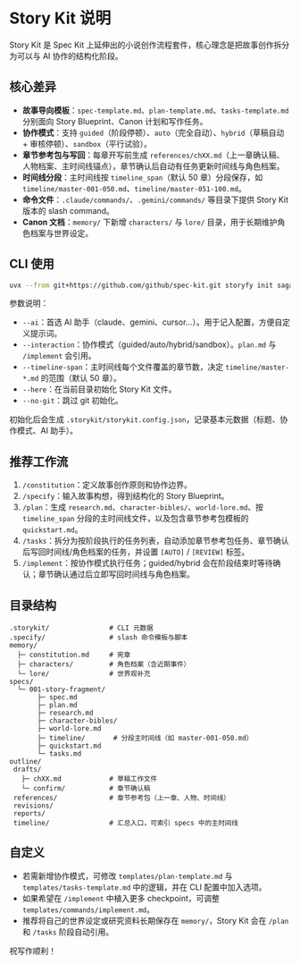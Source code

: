 # Story Kit 说明

Story Kit 是 Spec Kit 上延伸出的小说创作流程套件，核心理念是把故事创作拆分为可以与 AI 协作的结构化阶段。

## 核心差异

- **故事导向模板**：`spec-template.md`、`plan-template.md`、`tasks-template.md` 分别面向 Story Blueprint、Canon 计划和写作任务。
- **协作模式**：支持 `guided`（阶段停顿）、`auto`（完全自动）、`hybrid`（草稿自动 + 审核停顿）、`sandbox`（平行试验）。
- **章节参考包与写回**：每章开写前生成 `references/chXX.md`（上一章确认稿、人物档案、主时间线锚点），章节确认后自动有任务更新时间线与角色档案。
- **时间线分段**：主时间线按 `timeline_span`（默认 50 章）分段保存，如 `timeline/master-001-050.md`、`timeline/master-051-100.md`。
- **命令文件**：`.claude/commands/`、`.gemini/commands/` 等目录下提供 Story Kit 版本的 slash command。
- **Canon 文档**：`memory/` 下新增 `characters/` 与 `lore/` 目录，用于长期维护角色档案与世界设定。

## CLI 使用

```bash
uvx --from git+https://github.com/github/spec-kit.git storyfy init saga-one --ai claude --interaction guided
```

参数说明：
- `--ai`：首选 AI 助手（claude、gemini、cursor…）。用于记入配置，方便自定义提示词。
- `--interaction`：协作模式（guided/auto/hybrid/sandbox）。`plan.md` 与 `/implement` 会引用。
- `--timeline-span`：主时间线每个文件覆盖的章节数，决定 `timeline/master-*.md` 的范围（默认 50 章）。
- `--here`：在当前目录初始化 Story Kit 文件。
- `--no-git`：跳过 git 初始化。

初始化后会生成 `.storykit/storykit.config.json`，记录基本元数据（标题、协作模式、AI 助手）。

## 推荐工作流

1. `/constitution`：定义故事创作原则和协作边界。
2. `/specify`：输入故事构想，得到结构化的 Story Blueprint。
3. `/plan`：生成 `research.md`、`character-bibles/`、`world-lore.md`、按 `timeline_span` 分段的主时间线文件，以及包含章节参考包模板的 `quickstart.md`。
4. `/tasks`：拆分为按阶段执行的任务列表，自动添加章节参考包任务、章节确认后写回时间线/角色档案的任务，并设置 `[AUTO]` / `[REVIEW]` 标签。
5. `/implement`：按协作模式执行任务；guided/hybrid 会在阶段结束时等待确认；章节确认通过后立即写回时间线与角色档案。

## 目录结构

```
.storykit/               # CLI 元数据
.specify/                # slash 命令模板与脚本
memory/
  ├─ constitution.md     # 宪章
  ├─ characters/         # 角色档案（含近期事件）
  └─ lore/               # 世界观补充
specs/
  └─ 001-story-fragment/
       ├─ spec.md
       ├─ plan.md
       ├─ research.md
       ├─ character-bibles/
       ├─ world-lore.md
       ├─ timeline/       # 分段主时间线（如 master-001-050.md）
       ├─ quickstart.md
       └─ tasks.md
outline/
 drafts/
   ├─ chXX.md            # 草稿工作文件
   └─ confirm/           # 章节确认稿
 references/             # 章节参考包（上一章、人物、时间线）
 revisions/
 reports/
 timeline/               # 汇总入口，可索引 specs 中的主时间线
```

## 自定义

- 若需新增协作模式，可修改 `templates/plan-template.md` 与 `templates/tasks-template.md` 中的逻辑，并在 CLI 配置中加入选项。
- 如果希望在 `/implement` 中植入更多 checkpoint，可调整 `templates/commands/implement.md`。
- 推荐将自己的世界设定或研究资料长期保存在 `memory/`，Story Kit 会在 `/plan` 和 `/tasks` 阶段自动引用。

祝写作顺利！
